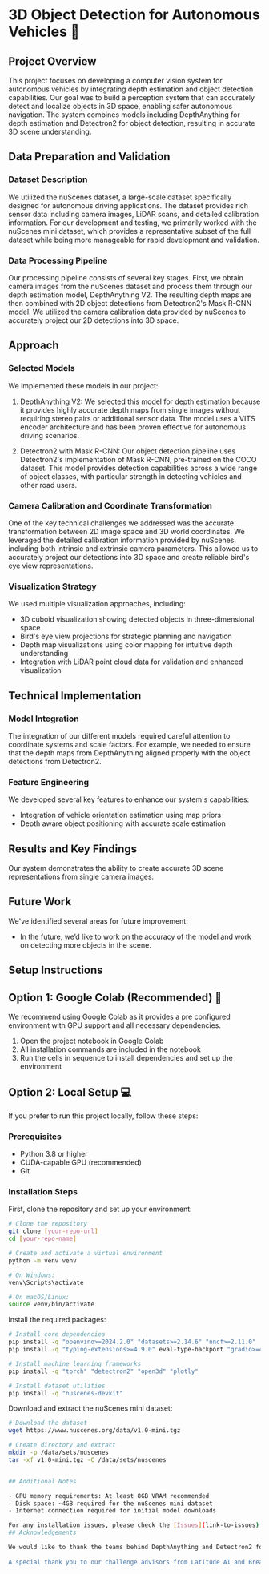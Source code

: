 # 3D Object Detection for Autonomous Vehicles 🚗

## Project Overview

This project focuses on developing a computer vision system for autonomous vehicles by integrating depth estimation and object detection capabilities. Our goal was to build a perception system that can accurately detect and localize objects in 3D space, enabling safer autonomous navigation. The system combines models including DepthAnything for depth estimation and Detectron2 for object detection, resulting in accurate 3D scene understanding.

## Data Preparation and Validation

### Dataset Description
We utilized the nuScenes dataset, a large-scale dataset specifically designed for autonomous driving applications. The dataset provides rich sensor data including camera images, LiDAR scans, and detailed calibration information. For our development and testing, we primarily worked with the nuScenes mini dataset, which provides a representative subset of the full dataset while being more manageable for rapid development and validation.

### Data Processing Pipeline
Our processing pipeline consists of several key stages. First, we obtain camera images from the nuScenes dataset and process them through our depth estimation model, DepthAnything V2. The resulting depth maps are then combined with 2D object detections from Detectron2's Mask R-CNN model. We utilized the camera calibration data provided by nuScenes to accurately project our 2D detections into 3D space.

## Approach

### Selected Models
We implemented these models in our project:

1. DepthAnything V2: We selected this model for depth estimation because it provides highly accurate depth maps from single images without requiring stereo pairs or additional sensor data. The model uses a VITS encoder architecture and has been proven effective for autonomous driving scenarios.

2. Detectron2 with Mask R-CNN: Our object detection pipeline uses Detectron2's implementation of Mask R-CNN, pre-trained on the COCO dataset. This model provides detection capabilities across a wide range of object classes, with particular strength in detecting vehicles and other road users.


### Camera Calibration and Coordinate Transformation
One of the key technical challenges we addressed was the accurate transformation between 2D image space and 3D world coordinates. We leveraged the detailed calibration information provided by nuScenes, including both intrinsic and extrinsic camera parameters. This allowed us to accurately project our detections into 3D space and create reliable bird's eye view representations.

### Visualization Strategy
We used multiple visualization approaches, including:
- 3D cuboid visualization showing detected objects in three-dimensional space
- Bird's eye view projections for strategic planning and navigation
- Depth map visualizations using color mapping for intuitive depth understanding
- Integration with LiDAR point cloud data for validation and enhanced visualization

## Technical Implementation

### Model Integration
The integration of our different models required careful attention to coordinate systems and scale factors. For example, we needed to ensure that the depth maps from DepthAnything aligned properly with the object detections from Detectron2. 

### Feature Engineering
We developed several key features to enhance our system's capabilities:
- Integration of vehicle orientation estimation using map priors
- Depth aware object positioning with accurate scale estimation

## Results and Key Findings

Our system demonstrates the ability to create accurate 3D scene representations from single camera images. 

## Future Work

We've identified several areas for future improvement:
- In the future, we’d like to work on the accuracy of the model and work on detecting more objects in the scene.

## Setup Instructions

## Option 1: Google Colab (Recommended) 🚀

We recommend using Google Colab as it provides a pre configured environment with GPU support and all necessary dependencies.

1. Open the project notebook in Google Colab
2. All installation commands are included in the notebook
3. Run the cells in sequence to install dependencies and set up the environment

## Option 2: Local Setup 💻

If you prefer to run this project locally, follow these steps:

### Prerequisites
- Python 3.8 or higher
- CUDA-capable GPU (recommended)
- Git

### Installation Steps

First, clone the repository and set up your environment:

```bash
# Clone the repository
git clone [your-repo-url]
cd [your-repo-name]

# Create and activate a virtual environment
python -m venv venv

# On Windows:
venv\Scripts\activate

# On macOS/Linux:
source venv/bin/activate
```

Install the required packages:

```bash
# Install core dependencies
pip install -q "openvino>=2024.2.0" "datasets>=2.14.6" "nncf>=2.11.0" 
pip install -q "typing-extensions>=4.9.0" eval-type-backport "gradio>=4.19"

# Install machine learning frameworks
pip install -q "torch" "detectron2" "open3d" "plotly"

# Install dataset utilities
pip install -q "nuscenes-devkit"
```

Download and extract the nuScenes mini dataset:

```bash
# Download the dataset
wget https://www.nuscenes.org/data/v1.0-mini.tgz

# Create directory and extract
mkdir -p /data/sets/nuscenes
tar -xf v1.0-mini.tgz -C /data/sets/nuscenes


## Additional Notes

- GPU memory requirements: At least 8GB VRAM recommended
- Disk space: ~4GB required for the nuScenes mini dataset
- Internet connection required for initial model downloads

For any installation issues, please check the [Issues](link-to-issues) section of our repository or create a new issue.
## Acknowledgements

We would like to thank the teams behind DepthAnything and Detectron2 for their excellent models and documentation. Additionally, we're grateful to the nuScenes team for providing such a comprehensive dataset for autonomous driving research. 
 
A special thank you to our challenge advisors from Latitude AI and Breakthrough Tech for giving us the opportunity to work on this project!
